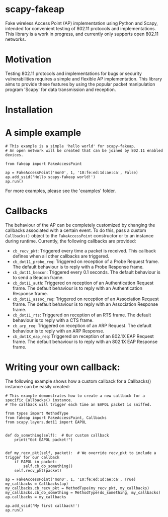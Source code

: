 scapy-fakeap
============

Fake wireless Access Point (AP) implementation using Python and Scapy, intended for convenient testing of 802.11 protocols and implementations. This library is a work in progress, and currently only supports open 802.11 networks.


Motivation
==========

Testing 802.11 protocols and implementations for bugs or security vulnerabilities requires a simple and flexible AP implementation. This library aims to provide these features by using the popular packet manipulation program 'Scapy' for data transmission and reception. 


Installation
============




A simple example
================

```
# This example is a simple 'hello world' for scapy-fakeap.
# An open network will be created that can be joined by 802.11 enabled devices.

from fakeap import FakeAccessPoint

ap = FakeAccessPoint('mon0', 1, '10:fe:ed:1d:ae:ca', False)
ap.add_ssid('Hello scapy-fakeap world!')
ap.run()
```

For more examples, please see the 'examples' folder.


Callbacks
=========

The behaviour of the AP can be completely customized by changing the callbacks associated with a certain event. To do this, pass a custom ```Callbacks()``` object to the ```FakeAccessPoint``` constructor or to an instance during runtime. Currently, the following callbacks are provided:

- ```cb_recv_pkt```: Triggered every time a packet is received. This callback defines when all other callbacks are triggered.
- ```cb_dot11_probe_req```: Triggered on reception of a Probe Request frame. The default behaviour is to reply with a Probe Response frame.
- ```cb_dot11_beacon```: Triggered every 0.1 seconds. The default behaviour is to send a Beacon frame.
- ```cb_dot11_auth```: Triggered on reception of an Authentication Request frame. The default behaviour is to reply with an Authentication Response frame.
- ```cb_dot11_assoc_req```: Triggered on reception of an Association Request frame. The default behaviour is to reply with an Association Response frame.
- ```cb_dot11_rts```: Triggered on reception of an RTS frame. The default behaviour is to reply with a CTS frame.
- ```cb_arp_req```: Triggered on reception of an ARP Request. The default behaviour is to reply with an ARP Response.
- ```cb_dot1X_eap_req```: Triggered on reception of an 802.1X EAP Request frame. The default behaviour is to reply with an 802.1X EAP Response frame.


Writing your own callback:
==========================

The following example shows how a custom callback for a Callbacks() instance can be easily created:

```
# This example demonstrates how to create a new callback for a specific Callbacks() instance.
# The callback will trigger each time an EAPOL packet is sniffed.

from types import MethodType
from fakeap import FakeAccessPoint, Callbacks
from scapy.layers.dot11 import EAPOL


def do_something(self):  # Our custom callback
    print("Got EAPOL packet!")


def my_recv_pkt(self, packet):  # We override recv_pkt to include a trigger for our callback
    if EAPOL in packet:
        self.cb_do_something()
    self.recv_pkt(packet)

ap = FakeAccessPoint('mon0', 1, '10:fe:ed:1d:ae:ca', True)
my_callbacks = Callbacks(ap)
my_callbacks.cb_recv_pkt = MethodType(my_recv_pkt, my_callbacks)
my_callbacks.cb_do_something = MethodType(do_something, my_callbacks)
ap.callbacks = my_callbacks

ap.add_ssid('My first callback!')
ap.run()
```